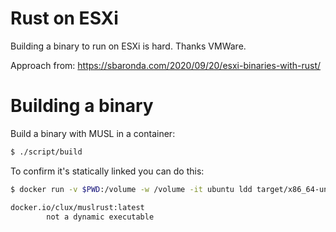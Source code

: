 # Rust on ESXi

Building a binary to run on ESXi is hard. Thanks VMWare.

Approach from: https://sbaronda.com/2020/09/20/esxi-binaries-with-rust/

# Building a binary

Build a binary with MUSL in a container:

```bash
$ ./script/build
```

To confirm it's statically linked you can do this:
```bash
$ docker run -v $PWD:/volume -w /volume -it ubuntu ldd target/x86_64-unknown-linux-musl/debug/hello-world

docker.io/clux/muslrust:latest
        not a dynamic executable
```